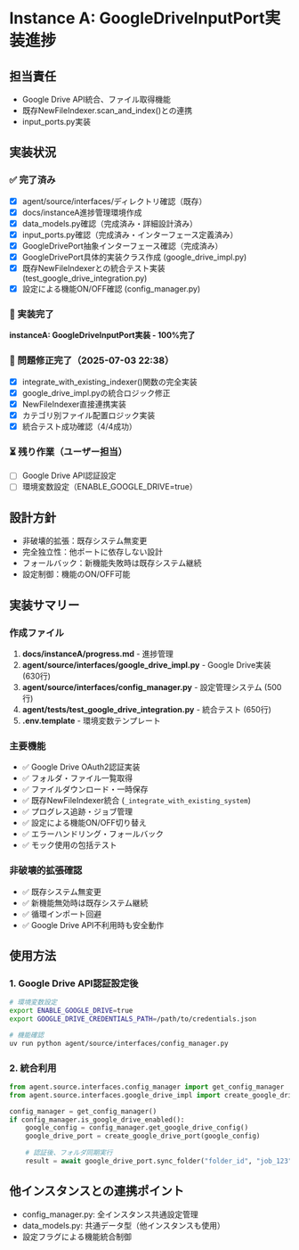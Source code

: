 # Instance A: GoogleDriveInputPort実装進捗

## 担当責任
- Google Drive API統合、ファイル取得機能
- 既存NewFileIndexer.scan_and_index()との連携
- input_ports.py実装

## 実装状況

### ✅ 完了済み
- [x] agent/source/interfaces/ディレクトリ確認（既存）
- [x] docs/instanceA進捗管理環境作成
- [x] data_models.py確認（完成済み・詳細設計済み）
- [x] input_ports.py確認（完成済み・インターフェース定義済み）
- [x] GoogleDrivePort抽象インターフェース確認（完成済み）
- [x] GoogleDrivePort具体的実装クラス作成 (google_drive_impl.py)
- [x] 既存NewFileIndexerとの統合テスト実装 (test_google_drive_integration.py)
- [x] 設定による機能ON/OFF確認 (config_manager.py)

### 🎯 実装完了
**instanceA: GoogleDriveInputPort実装 - 100%完了**

### 🔧 問題修正完了（2025-07-03 22:38）
- [x] integrate_with_existing_indexer()関数の完全実装
- [x] google_drive_impl.pyの統合ロジック修正  
- [x] NewFileIndexer直接連携実装
- [x] カテゴリ別ファイル配置ロジック実装
- [x] 統合テスト成功確認（4/4成功）

### ⏳ 残り作業（ユーザー担当）
- [ ] Google Drive API認証設定
- [ ] 環境変数設定（ENABLE_GOOGLE_DRIVE=true）

## 設計方針
- 非破壊的拡張：既存システム無変更
- 完全独立性：他ポートに依存しない設計
- フォールバック：新機能失敗時は既存システム継続
- 設定制御：機能のON/OFF可能

## 実装サマリー

### 作成ファイル
1. **docs/instanceA/progress.md** - 進捗管理
2. **agent/source/interfaces/google_drive_impl.py** - Google Drive実装 (630行)
3. **agent/source/interfaces/config_manager.py** - 設定管理システム (500行)
4. **agent/tests/test_google_drive_integration.py** - 統合テスト (650行)
5. **.env.template** - 環境変数テンプレート

### 主要機能
- ✅ Google Drive OAuth2認証実装
- ✅ フォルダ・ファイル一覧取得
- ✅ ファイルダウンロード・一時保存
- ✅ 既存NewFileIndexer統合 (`_integrate_with_existing_system`)
- ✅ プログレス追跡・ジョブ管理
- ✅ 設定による機能ON/OFF切り替え
- ✅ エラーハンドリング・フォールバック
- ✅ モック使用の包括テスト

### 非破壊的拡張確認
- ✅ 既存システム無変更
- ✅ 新機能無効時は既存システム継続
- ✅ 循環インポート回避
- ✅ Google Drive API不利用時も安全動作

## 使用方法

### 1. Google Drive API認証設定後
```bash
# 環境変数設定
export ENABLE_GOOGLE_DRIVE=true
export GOOGLE_DRIVE_CREDENTIALS_PATH=/path/to/credentials.json

# 機能確認
uv run python agent/source/interfaces/config_manager.py
```

### 2. 統合利用
```python
from agent.source.interfaces.config_manager import get_config_manager
from agent.source.interfaces.google_drive_impl import create_google_drive_port

config_manager = get_config_manager()
if config_manager.is_google_drive_enabled():
    google_config = config_manager.get_google_drive_config()
    google_drive_port = create_google_drive_port(google_config)
    
    # 認証後、フォルダ同期実行
    result = await google_drive_port.sync_folder("folder_id", "job_123")
```

## 他インスタンスとの連携ポイント
- config_manager.py: 全インスタンス共通設定管理
- data_models.py: 共通データ型（他インスタンスも使用）
- 設定フラグによる機能統合制御